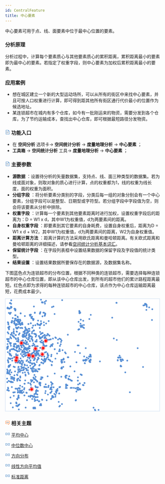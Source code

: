 ```yaml
---
id: CentralFeature
title: 中心要素
---
```

中心要素可用于点、线、面要素中位于最中心位置的要素。

### 分析原理

分析过程中，计算每个要素质心与其他要素质心的累积距离，累积距离最小的要素即为最中心的要素。若指定了权重字段，则中心要素为加权后累积距离最小的要素。

### 应用案例

  * 想在城区建立一个新的大型运动场所，可以从所有的街区中来找中心要素，并且可按人口权重进行计算，即可得到距其他所有街区通行代价最小的位置作为候选地址。
  * 某连锁超市在城内有多个仓库，如今有一批刚运来的物资，需要分发到各个仓库，为了节约运输成本，查找出中心仓库，即可根据最短路径分发物资。

### ![](../../img/read.gif) 功能入口

  * 在 **空间分析** 选项卡-> **空间统计分析** -> **度量地理分析** -> **中心要素** ；
  * **工具箱** -> **空间统计分析** 工具-> **度量地理分析** -> **中心要素** ；

### ![](../../img/read.gif) 主要参数

  * **源数据** ：设置待分析的矢量数据集，支持点、线、面三种类型的数据集。若为线或面对象，则取对象的质心进行计算，点的权重都为1，线的权重为线长度，面的权重为面积。
  * **分组字段** ：将分析要素分类别的字段，分类后每一组的对象分别会有一个中心要素，分组字段可以是整型、日期型或字符型。若分组字段中字段值为空，则会将该要素从分析中排除。
  * **权重字段** ：计算每一个要素到其他要素距离时进行加权，设置权重字段后的距离为：D = W1 x d，其中W1为权重值，d为两要素间的距离。
  * **自身权重字段** ：即要素到其它要素的自身耗费，设置自身权重后，距离为D = W1 x d + W2，其中W1为权重值，d为两要素间的距离，W2为自身权重值。
  * **距离计算方法** ：距离计算的方法采用欧氏距离和曼哈顿距离。有关欧式距离和曼哈顿距离的详细描述，请参看[空间统计分析基本词汇](BasicVocabulary)。
  * **保留统计字段** ：在字段列表框中设置结果数据的保留字段及字段值的统计类型。
  * **结果设置** ：设置结果数据所要保存在的数据源，及数据集名称。

下图蓝色点为连锁超市的分布位置，根据不同种类的连锁超市，需要选择每种连锁超市的中心仓库位置，即从该中心仓库出发，到所有的超市他们的累计路程距离最短。红色点即为求得的每种连锁超市的中心仓库，该点作为中心仓库运输距离最短，花费成本最少。

![](img/CenterFeature.png)

### ![](img/seealso.png) 相关主题

![](img/smalltitle.png) [平均中心](MeanCenter)

![](img/smalltitle.png) [中位数中心](MeanCenterResult)

![](img/smalltitle.png) [方向分布](MeasureDirection)

![](img/smalltitle.png) [线性方向平均值](MeasureLinearDirectional)

![](img/smalltitle.png) [标准距离](MeasureStandardDistance)

